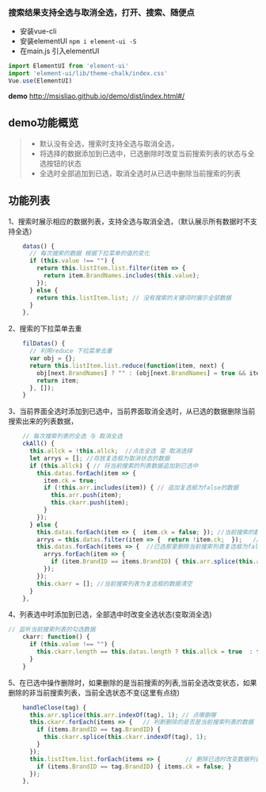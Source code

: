 ### 搜索结果支持全选与取消全选，打开、搜索、随便点


- 安装vue-cli 
- 安装elementUI `npm i element-ui -S`
- 在main.js 引入elementUI


```javascript
import ElementUI from 'element-ui'
import 'element-ui/lib/theme-chalk/index.css'
Vue.use(ElementUI)
```

**demo** <http://msisliao.github.io/demo/dist/index.html#/>



## demo功能概览

> * 默认没有全选，搜索时支持全选与取消全选，
> * 将选择的数据添加到已选中，已选删除时改变当前搜索列表的状态与全选按钮的状态
> * 全选时全部追加到已选，取消全选时从已选中删除当前搜索的列表


## 功能列表

1、搜索时展示相应的数据列表，支持全选与取消全选，（默认展示所有数据时不支持全选）

```javascript
    datas() {
      // 每次搜索的数据 根据下拉菜单的值的变化
      if (this.value !== "") {
        return this.listItem.list.filter(item => {
          return item.BrandNames.includes(this.value);
        });
      } else {
        return this.listItem.list; // 没有搜索的关键词时展示全部数据
      }
    },
```

2、搜索的下拉菜单去重

```javascript
    filDatas() {
      // 利用reduce 下拉菜单去重
      var obj = {};
      return this.listItem.list.reduce(function(item, next) {
        obj[next.BrandNames] ? "" : (obj[next.BrandNames] = true && item.push(next));
        return item;
      }, []);
    }

```



3、当前界面全选时添加到已选中，当前界面取消全选时，从已选的数据删除当前搜索出来的列表数据，

```javascript
    // 每次搜索列表的全选 与 取消全选
    ckAll() {
      this.allck = !this.allck;  //点击全选 变 取消选择
      let arrys = []; //存放复选框为取消状态的数据
      if (this.allck) { // 将当前搜索的列表数据追加到已选中
        this.datas.forEach(item => {
          item.ck = true; 
          if (!this.arr.includes(item)) { // 追加复选框为false的数据
            this.arr.push(item);
            this.ckarr.push(item);
          }
        });
      } else {
        this.datas.forEach(item => {  item.ck = false; }); //当前搜索的数据列表复选框设为取消状态
        arrys = this.datas.filter(item => {  return !item.ck;  });   //把复选框为false的数据 拿出来
        this.datas.forEach(items => {  //已选那里删除当前搜索列表复选框为false的数据
          arrys.forEach(item => {
            if (item.BrandID == items.BrandID) { this.arr.splice(this.arr.indexOf(item), 1);}
          });
        });
        this.ckarr = []; //当前搜索列表为复选框的数据清空
      }
    },

```

4、列表选中时添加到已选，全部选中时改变全选状态(变取消全选)

```javascript
// 监听当前搜索列表的勾选数据
    ckarr: function() {
      if (this.value !== "") {
        this.ckarr.length == this.datas.length ? this.allck = true  : this.allck = false; //如果已选等于当前搜索列表 改变全选状态
      }
    }

```

5、在已选中操作删除时，如果删除的是当前搜索的列表,当前全选改变状态，如果删除的非当前搜索列表，当前全选状态不变(这里有点绕)

```javascript
    handleClose(tag) {
      this.arr.splice(this.arr.indexOf(tag), 1); // 点哪删哪
      this.ckarr.forEach(items => {   // 判断删除的是否是当前搜索列表的数据 是的话改变全选状态
        if (items.BrandID == tag.BrandID) {
          this.ckarr.splice(this.ckarr.indexOf(tag), 1);
        }
      });
      this.listItem.list.forEach(items => {       // 删除已选时改变数据列表状态
        if (items.BrandID == tag.BrandID) { items.ck = false; }
      });
    },
```
